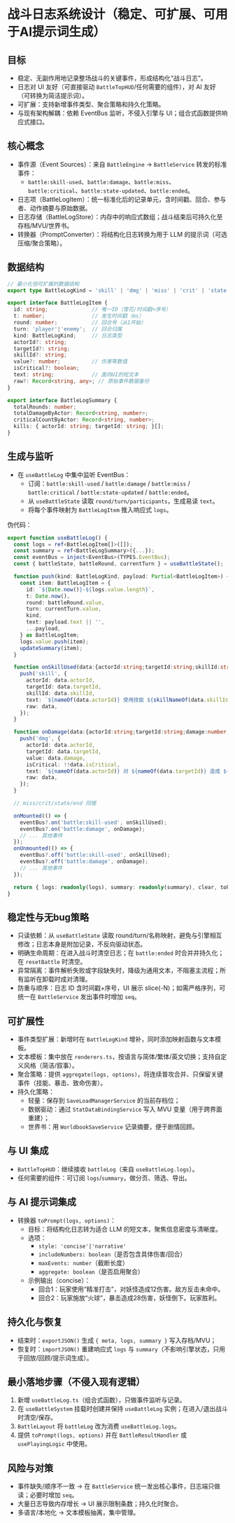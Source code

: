 # 战斗日志系统设计（稳定、可扩展、可用于AI提示词生成）

## 目标
- 稳定、无副作用地记录整场战斗的关键事件，形成结构化“战斗日志”。
- 日志对 UI 友好（可直接驱动 `BattleTopHUD`/任何需要的组件），对 AI 友好（可转换为简洁提示词）。
- 可扩展：支持新增事件类型、聚合策略和持久化策略。
- 与现有架构解耦：依赖 EventBus 监听，不侵入引擎与 UI；组合式函数提供响应式接口。

## 核心概念
- 事件源（Event Sources）：来自 `BattleEngine` → `BattleService` 转发的标准事件：
  - `battle:skill-used`、`battle:damage`、`battle:miss`、`battle:critical`、`battle:state-updated`、`battle:ended`。
- 日志项（BattleLogItem）：统一标准化后的记录单元，含时间戳、回合、参与者、动作摘要与原始数据。
- 日志存储（BattleLogStore）：内存中的响应式数组；战斗结束后可持久化至存档/MVU/世界书。
- 转换器（PromptConverter）：将结构化日志转换为用于 LLM 的提示词（可选压缩/聚合策略）。

## 数据结构
```ts
// 最小化但可扩展的数据结构
export type BattleLogKind = 'skill' | 'dmg' | 'miss' | 'crit' | 'state' | 'end';

export interface BattleLogItem {
  id: string;              // 唯一ID（雪花/时间戳+序号）
  t: number;               // 发生时间戳（ms）
  round: number;           // 回合号（从1开始）
  turn: 'player'|'enemy';  // 回合归属
  kind: BattleLogKind;     // 日志类型
  actorId?: string;
  targetId?: string;
  skillId?: string;
  value?: number;          // 伤害等数值
  isCritical?: boolean;
  text: string;            // 面向UI的短文本
  raw?: Record<string, any>; // 原始事件数据备份
}

export interface BattleLogSummary {
  totalRounds: number;
  totalDamageByActor: Record<string, number>;
  criticalCountByActor: Record<string, number>;
  kills: { actorId: string; targetId: string; }[];
}
```

## 生成与监听
- 在 `useBattleLog` 中集中监听 EventBus：
  - 订阅：`battle:skill-used` / `battle:damage` / `battle:miss` / `battle:critical` / `battle:state-updated` / `battle:ended`。
  - 从 `useBattleState` 读取 `round/turn/participants`，生成易读 `text`。
  - 将每个事件映射为 `BattleLogItem` 推入响应式 `logs`。

伪代码：
```ts
export function useBattleLog() {
  const logs = ref<BattleLogItem[]>([]);
  const summary = ref<BattleLogSummary>({...});
  const eventBus = inject<EventBus>(TYPES.EventBus);
  const { battleState, battleRound, currentTurn } = useBattleState();

  function push(kind: BattleLogKind, payload: Partial<BattleLogItem>) {
    const item: BattleLogItem = {
      id: `${Date.now()}-${logs.value.length}`,
      t: Date.now(),
      round: battleRound.value,
      turn: currentTurn.value,
      kind,
      text: payload.text || '',
      ...payload,
    } as BattleLogItem;
    logs.value.push(item);
    updateSummary(item);
  }

  function onSkillUsed(data:{actorId:string;targetId:string;skillId:string}) {
    push('skill', {
      actorId: data.actorId,
      targetId: data.targetId,
      skillId: data.skillId,
      text: `${nameOf(data.actorId)} 使用技能 ${skillNameOf(data.skillId)} 指向 ${nameOf(data.targetId)}`,
      raw: data,
    });
  }

  function onDamage(data:{actorId:string;targetId:string;damage:number;isCritical?:boolean}) {
    push('dmg', {
      actorId: data.actorId,
      targetId: data.targetId,
      value: data.damage,
      isCritical: !!data.isCritical,
      text: `${nameOf(data.actorId)} 对 ${nameOf(data.targetId)} 造成 ${data.damage} 点伤害${data.isCritical?'（暴击）':''}`,
      raw: data,
    });
  }

  // miss/crit/state/end 同理

  onMounted(() => {
    eventBus?.on('battle:skill-used', onSkillUsed);
    eventBus?.on('battle:damage', onDamage);
    // ... 其他事件
  });
  onUnmounted(() => {
    eventBus?.off('battle:skill-used', onSkillUsed);
    eventBus?.off('battle:damage', onDamage);
    // ... 其他事件
  });

  return { logs: readonly(logs), summary: readonly(summary), clear, toPrompt, exportJSON };
}
```

## 稳定性与无bug策略
- 只读依赖：从 `useBattleState` 读取 round/turn/名称映射，避免与引擎相互修改；日志本身是附加记录，不反向驱动状态。
- 明确生命周期：在进入战斗时清空日志；在 `battle:ended` 时合并并持久化；在 `resetBattle` 时清空。
- 异常隔离：事件解析失败或字段缺失时，降级为通用文本，不阻塞主流程；所有监听在卸载时成对清理。
- 防重与顺序：日志 ID 含时间戳+序号，UI 展示 slice(-N)；如需严格序列，可统一在 `BattleService` 发出事件时增加 `seq`。

## 可扩展性
- 事件类型扩展：新增时在 `BattleLogKind` 增补，同时添加映射函数与文本模板。
- 文本模板：集中放在 `renderers.ts`，按语言与简体/繁体/英文切换；支持自定义风格（简洁/叙事）。
- 聚合策略：提供 `aggregate(logs, options)`，将连续普攻合并、只保留关键事件（技能、暴击、致命伤害）。
- 持久化策略：
  - 轻量：保存到 `SaveLoadManagerService` 的当前存档位；
  - 数据驱动：通过 `StatDataBindingService` 写入 MVU 变量（用于跨界面重建）；
  - 世界书：用 `WorldbookSaveService` 记录摘要，便于剧情回顾。

## 与 UI 集成
- `BattleTopHUD`：继续接收 `battleLog`（来自 `useBattleLog.logs`）。
- 任何需要的组件：可订阅 `logs`/`summary`，做分页、筛选、导出。

## 与 AI 提示词集成
- 转换器 `toPrompt(logs, options)`：
  - 目标：将结构化日志转为适合 LLM 的短文本，聚焦信息密度与清晰度。
  - 选项：
    - `style: 'concise'|'narrative'`
    - `includeNumbers: boolean`（是否包含具体伤害/回合）
    - `maxEvents: number`（截断长度）
    - `aggregate: boolean`（是否启用聚合）
  - 示例输出（concise）：
    - 回合1：玩家使用“精准打击”，对妖怪造成12伤害。敌方反击未命中。
    - 回合2：玩家施放“火球”，暴击造成28伤害，妖怪倒下。玩家胜利。

## 持久化与恢复
- 结束时：`exportJSON()` 生成 `{ meta, logs, summary }` 写入存档/MVU；
- 恢复时：`importJSON()` 重建响应式 `logs` 与 `summary`（不影响引擎状态，只用于回放/回顾/提示词生成）。

## 最小落地步骤（不侵入现有逻辑）
1. 新增 `useBattleLog.ts`（组合式函数），只做事件监听与记录。
2. 在 `useBattleSystem` 挂载时创建并保持 `useBattleLog` 实例；在进入/退出战斗时清空/保存。
3. `BattleLayout` 将 `battleLog` 改为消费 `useBattleLog.logs`。
4. 提供 `toPrompt(logs, options)` 并在 `BattleResultHandler` 或 `usePlayingLogic` 中使用。

## 风险与对策
- 事件缺失/顺序不一致 → 在 `BattleService` 统一发出核心事件，日志端只做读；必要时增加 `seq`。
- 大量日志导致内存增长 → UI 展示限制条数；持久化时聚合。
- 多语言/本地化 → 文本模板抽离，集中管理。





